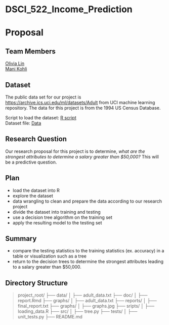 # DSCI_522_Income_Prediction

# Proposal

## Team Members

[Olivia Lin](https://github.com/olivia-lin) <br>
[Mani Kohli](https://github.com/ksm45)


## Dataset
The public data set for our project is https://archive.ics.uci.edu/ml/datasets/Adult from UCI machine learning repository. The data for this project is from the 1994 US Census Database. 

Script to load the dataset: [R script](https://github.com/UBC-MDS/DSCI_552_Income_Prediction/tree/master/scripts)  
Dataset file: [Data](https://github.com/UBC-MDS/DSCI_522_Income_Prediction/tree/master/data)  

## Research Question
Our research proposal for this project is to determine, *what are the strongest attributes to determine a salary greater than $50,000?* This will be a predictive question.

## Plan
- load the dataset into R 
- explore the dataset
- data wrangling to clean and prepare the data according to our research project
- divide the dataset into training and testing
- use a decision tree algorithm on the training set
- apply the resulting model to the testing set

## Summary
- compare the testing statistics to the training statistics (ex. accuracy) in a table or visualization such as a tree
- return to the decision trees to determine the strongest attributes leading to a salary greater than $50,000.  
  
  
## Directory  Structure  

> project_root/
├── data/
│   ├── adult_data.txt
├── doc/
│   ├── report.Rmd
├── graphs/
│   ├── adult_data.txt
├── reports/
│   ├── final_report.txt
├── graphs/
│   ├── graphs.jpg
├── sripts/
│   ├── loading_data.R
├── src/
│   ├── tree.py
├── tests/
│   ├── unit_tests.py
├── README.md